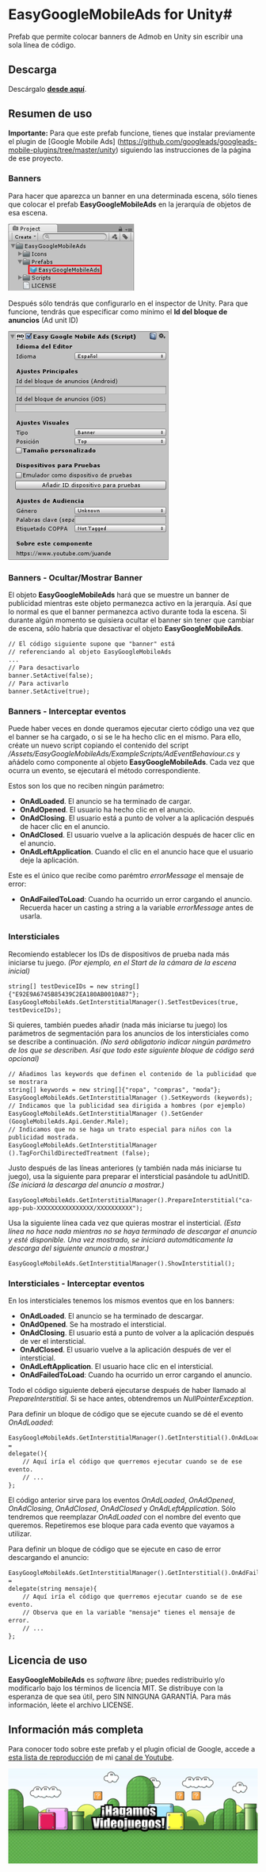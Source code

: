 # EasyGoogleMobileAds for Unity#

Prefab que permite colocar banners de Admob en Unity sin escribir una sola línea de código.

## Descarga ##

Descárgalo [**desde aquí**](https://github.com/jjjuande/EasyGoogleMobileAds/releases/download/v0.9.8/EasyGoogleMobileAds-0.9.8.unitypackage).

## Resumen de uso ##

**Importante:** Para que este prefab funcione, tienes que instalar previamente el plugin de [Google Mobile Ads] (https://github.com/googleads/googleads-mobile-plugins/tree/master/unity) siguiendo las instrucciones de la página de ese proyecto.

### Banners ###

Para hacer que aparezca un banner en una determinada escena, sólo tienes que colocar el prefab **EasyGoogleMobileAds** en la jerarquía de objetos de esa escena.

![](Images/Prefab.png)

Después sólo tendrás que configurarlo en el inspector de Unity. Para que funcione, tendrás que especificar como mínimo el **Id del bloque de anuncios** (Ad unit ID)

![](Images/Editor.png)

### Banners - Ocultar/Mostrar Banner ###

El objeto **EasyGoogleMobileAds** hará que se muestre un banner de publicidad mientras este objeto permanezca activo en la jerarquía. Así que lo normal es que el banner permanezca activo durante toda la escena. Si durante algún momento se quisiera ocultar el banner sin tener que cambiar de escena, sólo habría que desactivar el objeto **EasyGoogleMobileAds**.

    // El código siguiente supone que "banner" está 
    // referenciando al objeto EasyGoogleMobileAds
    ...
    // Para desactivarlo
    banner.SetActive(false);
    // Para activarlo
    banner.SetActive(true);
 
### Banners - Interceptar eventos ###

Puede haber veces en donde queramos ejecutar cierto código una vez que el banner se ha cargado, o si se le ha hecho clic en el mismo. Para ello, créate un nuevo script copiando el contenido del script _/Assets/EasyGoogleMobileAds/ExampleScripts/AdEventBehaviour.cs_ y añádelo como componente al objeto **EasyGoogleMobileAds**. Cada vez que ocurra un evento, se ejecutará el método correspondiente.

Estos son los que no reciben ningún parámetro:
* **OnAdLoaded**. El anuncio se ha terminado de cargar.
* **OnAdOpened**. El usuario ha hecho clic en el anuncio.
* **OnAdClosing**. El usuario está a punto de volver a la aplicación después de hacer clic en el anuncio.
* **OnAdClosed**. El usuario vuelve a la aplicación después de hacer clic en el anuncio.
* **OnAdLeftApplication**. Cuando el clic en el anuncio hace que el usuario deje la aplicación.

Este es el único que recibe como parémtro *errorMessage* el mensaje de error:
* **OnAdFailedToLoad**: Cuando ha ocurrido un error cargando el anuncio. Recuerda hacer un casting a string a la variable *errorMessage* antes de usarla.

### Intersticiales ###

Recomiendo establecer los IDs de dispositivos de prueba nada más iniciarse tu juego. 
_(Por ejemplo, en el Start de la cámara de la escena inicial)_

    string[] testDeviceIDs = new string[]{"E92E9A6745B85439C2EA180AB0010A87"};
    EasyGoogleMobileAds.GetInterstitialManager().SetTestDevices(true, testDeviceIDs);

Si quieres, también puedes añadir (nada más iniciarse tu juego) los parámetros de segmentación para los anuncios de los intersticiales como se describe a continuación. _(No será obligatorio indicar ningún parámetro de los que se describen. Así que todo este siguiente bloque de código será opcional)_

    // Añadimos las keywords que definen el contenido de la publicidad que se mostrara
    string[] keywords = new string[]{"ropa", "compras", "moda"};
    EasyGoogleMobileAds.GetInterstitialManager ().SetKeywords (keywords);
    // Indicamos que la publicidad sea dirigida a hombres (por ejemplo)
    EasyGoogleMobileAds.GetInterstitialManager ().SetGender (GoogleMobileAds.Api.Gender.Male);
    // Indicamos que no se haga un trato especial para niños con la publicidad mostrada.
    EasyGoogleMobileAds.GetInterstitialManager ().TagForChildDirectedTreatment (false);
    
Justo después de las líneas anteriores (y también nada más iniciarse tu juego), usa la siguiente para preparar el intersticial pasándole tu adUnitID. 
_(Se iniciará la descarga del anuncio a mostrar.)_

    EasyGoogleMobileAds.GetInterstitialManager().PrepareInterstitial("ca-app-pub-XXXXXXXXXXXXXXXX/XXXXXXXXXX");

Usa la siguiente línea cada vez que quieras mostrar el insterticial.
_(Esta línea no hace nada mientras no se haya terminado de descargar el anuncio y esté disponible. Una vez mostrado, se iniciará automáticamente la descarga del siguiente anuncio a mostrar.)_

    EasyGoogleMobileAds.GetInterstitialManager().ShowInterstitial();

### Intersticiales - Interceptar eventos ###

En los intersticiales tenemos los mismos eventos que en los banners:
* **OnAdLoaded**. El anuncio se ha terminado de descargar.
* **OnAdOpened**. Se ha mostrado el intersticial.
* **OnAdClosing**. El usuario está a punto de volver a la aplicación después de ver el intersticial.
* **OnAdClosed**. El usuario vuelve a la aplicación después de ver el intersticial.
* **OnAdLeftApplication**. El  usuario hace clic en el intersticial.
* **OnAdFailedToLoad**: Cuando ha ocurrido un error cargando el anuncio.

Todo el código siguiente deberá ejecutarse después de haber llamado al _PrepareInterstitial_. Si se hace antes, obtendremos un _NullPointerException_.

Para definir un bloque de código que se ejecute cuando se dé el evento _OnAdLoaded_:

    EasyGoogleMobileAds.GetInterstitialManager().GetInterstitial().OnAdLoaded = 
    delegate(){
        // Aquí iría el código que querremos ejecutar cuando se de ese evento.
        // ...
    };

El código anterior sirve para los eventos _OnAdLoaded_, _OnAdOpened_, _OnAdClosing_, _OnAdClosed_, _OnAdClosed_ y  _OnAdLeftApplication_. Sólo tendremos que reemplazar _OnAdLoaded_ con el nombre del evento que queremos. Repetiremos ese bloque para cada evento que vayamos a utilizar.

Para definir un bloque de código que se ejecute en caso de error descargando el anuncio: 

    EasyGoogleMobileAds.GetInterstitialManager().GetInterstitial().OnAdFailedToLoad = 
    delegate(string mensaje){
        // Aquí iría el código que querremos ejecutar cuando se de ese evento.
        // Observa que en la variable "mensaje" tienes el mensaje de error.
        // ...
    };

## Licencia de uso ##

**EasyGoogleMobileAds** es *software libre*; puedes redistribuirlo y/o modificarlo bajo los términos de licencia MIT. Se distribuye con la esperanza de que sea útil, pero SIN NINGUNA GARANTÍA. Para más información, léete el archivo LICENSE.

## Información más completa ##

Para conocer todo sobre este prefab y el plugin oficial de Google, accede a [esta lista de reproducción](https://www.youtube.com/playlist?list=PLREdURb87ks2uIXmTOAVvnOz0JV2-ZwHH) de mi [canal de Youtube](https://www.youtube.com/juande).

[![Ir a mi canal de Youtube](Images/CanalYoutube.png)](https://www.youtube.com/juande)
